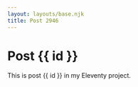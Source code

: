 ```yaml
---
layout: layouts/base.njk
title: Post 2946
---
```


# Post {{ id }}

This is post {{ id }} in my Eleventy project.

